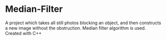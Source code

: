 # Median-Filter
A project which takes all still photos blocking an object, and then constructs a new image without the obstruction. Median filter algorithm is used. Created with C++
